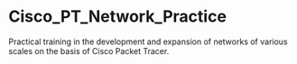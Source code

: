 # Cisco_PT_Network_Practice
Practical training in the development and expansion of networks of various scales on the basis of Cisco Packet Tracer.
